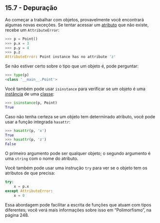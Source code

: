 ## 15.7 - Depuração

Ao começar a trabalhar com objetos, provavelmente você encontrará algumas novas exceções. Se tentar acessar um [atributo](08-glossario.md#atributo) que não existe, recebe um `AttributeError`:

```python
>>> p = Point()
>>> p.x = 3
>>> p.y = 4
>>> p.z
AttributeError: Point instance has no attribute 'z'
```

Se não estiver certo sobre o tipo que um objeto é, pode perguntar:

```python
>>> type(p)
<class '__main__.Point'>
```

Você também pode usar `isinstance` para verificar se um objeto é uma [instância](08-glossario.md#instância) de uma [classe](08-glossario.md#classe):

```python
>>> isinstance(p, Point)
True
```

Caso não tenha certeza se um objeto tem determinado atributo, você pode usar a função integrada `hasattr`:

```python
>>> hasattr(p, 'x')
True
>>> hasattr(p, 'z')
False
```

O primeiro argumento pode ser qualquer objeto; o segundo argumento é uma `string` com o nome do atributo.

Você também pode usar uma instrução `try` para ver se o objeto tem os atributos de que precisa:


```python
try:
    x = p.x
except AttributeError:
    x = 0
```

Essa abordagem pode facilitar a escrita de funções que atuam com tipos diferentes; você verá mais informações sobre isso em “Polimorfismo”, na página 248.
